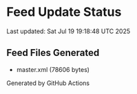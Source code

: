 # Feed Update Status
Last updated: Sat Jul 19 19:18:48 UTC 2025

## Feed Files Generated
- master.xml (78606 bytes)

Generated by GitHub Actions
